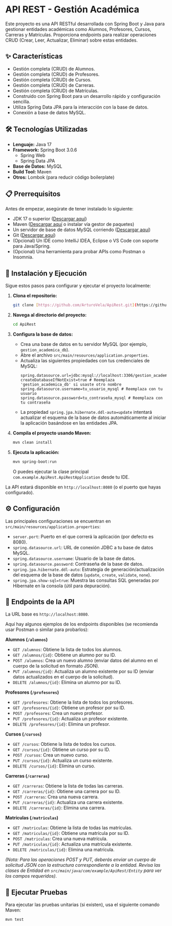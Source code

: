 # API REST - Gestión Académica

Este proyecto es una API RESTful desarrollada con Spring Boot y Java para gestionar entidades académicas como Alumnos, Profesores, Cursos, Carreras y Matrículas. Proporciona endpoints para realizar operaciones CRUD (Crear, Leer, Actualizar, Eliminar) sobre estas entidades.

## ✨ Características

* Gestión completa (CRUD) de Alumnos.
* Gestión completa (CRUD) de Profesores.
* Gestión completa (CRUD) de Cursos.
* Gestión completa (CRUD) de Carreras.
* Gestión completa (CRUD) de Matrículas.
* Construido con Spring Boot para un desarrollo rápido y configuración sencilla.
* Utiliza Spring Data JPA para la interacción con la base de datos.
* Conexión a base de datos MySQL.

## 🛠️ Tecnologías Utilizadas

* **Lenguaje:** Java 17
* **Framework:** Spring Boot 3.0.6
    * Spring Web
    * Spring Data JPA
* **Base de Datos:** MySQL
* **Build Tool:** Maven
* **Otros:** Lombok (para reducir código boilerplate)

## 📋 Prerrequisitos

Antes de empezar, asegúrate de tener instalado lo siguiente:

* JDK 17 o superior ([Descargar aquí](https://www.oracle.com/java/technologies/javase/jdk17-archive-downloads.html))
* Maven ([Descargar aquí](https://maven.apache.org/download.cgi) o instalar vía gestor de paquetes)
* Un servidor de base de datos MySQL corriendo ([Descargar aquí](https://dev.mysql.com/downloads/mysql/))
* Git ([Descargar aquí](https://git-scm.com/downloads))
* (Opcional) Un IDE como IntelliJ IDEA, Eclipse o VS Code con soporte para Java/Spring.
* (Opcional) Una herramienta para probar APIs como Postman o Insomnia.

## 🚀 Instalación y Ejecución

Sigue estos pasos para configurar y ejecutar el proyecto localmente:

1.  **Clona el repositorio:**
    ```bash
    git clone [https://github.com/ArturoVela/ApiRest.git](https://github.com/ArturoVela/ApiRest.git)
    ```

2.  **Navega al directorio del proyecto:**
    ```bash
    cd ApiRest
    ```

3.  **Configura la base de datos:**
    * Crea una base de datos en tu servidor MySQL (por ejemplo, `gestion_academica_db`).
    * Abre el archivo `src/main/resources/application.properties`.
    * Actualiza las siguientes propiedades con tus credenciales de MySQL:
        ```properties
        spring.datasource.url=jdbc:mysql://localhost:3306/gestion_academica_db?createDatabaseIfNotExist=true # Reemplaza 'gestion_academica_db' si usaste otro nombre
        spring.datasource.username=tu_usuario_mysql # Reemplaza con tu usuario
        spring.datasource.password=tu_contraseña_mysql # Reemplaza con tu contraseña
        ```
    * La propiedad `spring.jpa.hibernate.ddl-auto=update` intentará actualizar el esquema de la base de datos automáticamente al iniciar la aplicación basándose en las entidades JPA.

4.  **Compila el proyecto usando Maven:**
    ```bash
    mvn clean install
    ```

5.  **Ejecuta la aplicación:**
    ```bash
    mvn spring-boot:run
    ```
    O puedes ejecutar la clase principal `com.example.ApiRest.ApiRestApplication` desde tu IDE.

La API estará disponible en `http://localhost:8080` (o el puerto que hayas configurado).

## ⚙️ Configuración

Las principales configuraciones se encuentran en `src/main/resources/application.properties`:

* `server.port`: Puerto en el que correrá la aplicación (por defecto es 8080).
* `spring.datasource.url`: URL de conexión JDBC a tu base de datos MySQL.
* `spring.datasource.username`: Usuario de la base de datos.
* `spring.datasource.password`: Contraseña de la base de datos.
* `spring.jpa.hibernate.ddl-auto`: Estrategia de generación/actualización del esquema de la base de datos (`update`, `create`, `validate`, `none`).
* `spring.jpa.show-sql=true`: Muestra las consultas SQL generadas por Hibernate en la consola (útil para depuración).

## 🔌 Endpoints de la API

La URL base es `http://localhost:8080`.

Aquí hay algunos ejemplos de los endpoints disponibles (se recomienda usar Postman o similar para probarlos):

**Alumnos (`/alumnos`)**

* `GET /alumnos`: Obtiene la lista de todos los alumnos.
* `GET /alumnos/{id}`: Obtiene un alumno por su ID.
* `POST /alumnos`: Crea un nuevo alumno (enviar datos del alumno en el cuerpo de la solicitud en formato JSON).
* `PUT /alumnos/{id}`: Actualiza un alumno existente por su ID (enviar datos actualizados en el cuerpo de la solicitud).
* `DELETE /alumnos/{id}`: Elimina un alumno por su ID.

**Profesores (`/profesores`)**

* `GET /profesores`: Obtiene la lista de todos los profesores.
* `GET /profesores/{id}`: Obtiene un profesor por su ID.
* `POST /profesores`: Crea un nuevo profesor.
* `PUT /profesores/{id}`: Actualiza un profesor existente.
* `DELETE /profesores/{id}`: Elimina un profesor.

**Cursos (`/cursos`)**

* `GET /cursos`: Obtiene la lista de todos los cursos.
* `GET /cursos/{id}`: Obtiene un curso por su ID.
* `POST /cursos`: Crea un nuevo curso.
* `PUT /cursos/{id}`: Actualiza un curso existente.
* `DELETE /cursos/{id}`: Elimina un curso.

**Carreras (`/carreras`)**

* `GET /carreras`: Obtiene la lista de todas las carreras.
* `GET /carreras/{id}`: Obtiene una carrera por su ID.
* `POST /carreras`: Crea una nueva carrera.
* `PUT /carreras/{id}`: Actualiza una carrera existente.
* `DELETE /carreras/{id}`: Elimina una carrera.

**Matrículas (`/matriculas`)**

* `GET /matriculas`: Obtiene la lista de todas las matrículas.
* `GET /matriculas/{id}`: Obtiene una matrícula por su ID.
* `POST /matriculas`: Crea una nueva matrícula.
* `PUT /matriculas/{id}`: Actualiza una matrícula existente.
* `DELETE /matriculas/{id}`: Elimina una matrícula.

*(Nota: Para las operaciones POST y PUT, deberás enviar un cuerpo de solicitud JSON con la estructura correspondiente a la entidad. Revisa las clases de Entidad en `src/main/java/com/example/ApiRest/Entity` para ver los campos requeridos)*.

## 🧪 Ejecutar Pruebas

Para ejecutar las pruebas unitarias (si existen), usa el siguiente comando Maven:

```bash
mvn test

